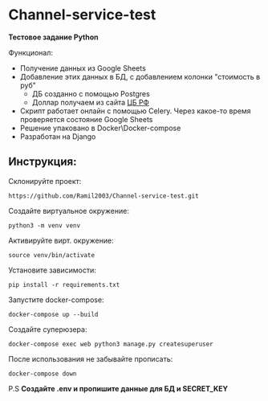 # Channel-service-test

**Тестовое задание Python**

Функционал:

- Получение данных из Google Sheets
- Добавление этих данных в БД, с добавлением колонки "стоимость в руб"
  - ДБ созданно с помощью Postgres
  - Доллар получаем из сайта [ЦБ РФ](https://www.cbr.ru/scripts/XML_daily.asp)
- Скрипт работает онлайн с помощью Celery. Через какое-то время проверяется состояние Google Sheets
- Решение упаковано в Docker\Docker-compose
- Разработан на Django

## Инструкция:

Склонируйте проект:
```
https://github.com/Ramil2003/Channel-service-test.git
```

Создайте виртуальное окружение:
```
python3 -m venv venv
```

Активируйте вирт. окружение:
```
source venv/bin/activate
```

Установите зависимости:
```
pip install -r requirements.txt
```

Запустите docker-compose:
```
docker-compose up --build
```

Создайте суперюзера:
```
docker-compose exec web python3 manage.py createsuperuser
```

После использования не забывайте прописать:
```
docker-compose down
```

P.S **Создайте .env и пропишите данные для БД и SECRET_KEY**